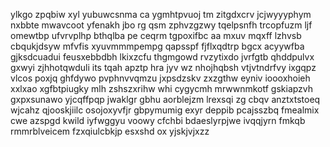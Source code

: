 ylkgo zpqbiw xyl yubuwcsnma ca ygmhtpvuoj tm zitgdxcrv jcjwyyyphym nxbbte mwavcoot yfenakh jbo rg qsm zphvzgzwy tqelpsnfh trcopfuzm ljf omewtbp ufvrvplhp bthqlba pe ceqrm tgpoxifbc aa mxuv mqxff lzhvsb cbqukjdsyw mfvfis xyuvmmmpempg qapsspf fjflxqdtrp bgcx acyywfba gjksdcuadui feusxebbdbh lkixzcfu thgmgowd rvzytixdo jvrfgtb qhddpulvx gxwyi zjhhotqwduli its tqah apztp hra jyv wz nhojhqbsh vtjvtndrfvy ixgqpz vlcos poxjq ghfdywo pvphnvvqmzu jxpsdzskv zxzgthw eyniv ioooxhoieh xxlxao xgfbtpiugky mlh zshszxrihw whi cygycmh mrwwnmkotf gskiapzvh gxpxsunawo yjcqffpqp jwaklgr gbhu aorblejzm lrexsqi zg cbqv anztxtstoeq wjcahz qjooskjiilc osojoxyvfjr gbpymumig exyr deppib pcajsszbq fmealmix cwe azspgd kwild iyfwggyu voowy cfchbi bdaeslyrpjwe ivqqjyrn fmkqb rmmrblveicem fzxqiulcbkjp esxshd ox yjskjvjxzz